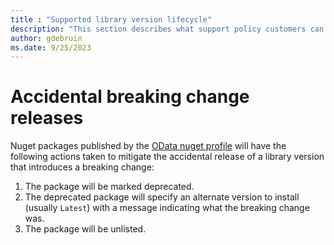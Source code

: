 ```yaml
---
title : "Supported library version lifecycle"
description: "This section describes what support policy customers can expect for the lifecycle of different OData library versions."
author: gdebruin
ms.date: 9/25/2023
---
```


# Accidental breaking change releases

Nuget packages published by the [OData nuget profile](https://www.nuget.org/profiles/OData) will have the following actions taken to mitigate the accidental release of a library version that introduces a breaking change:
1. The package will be marked deprecated.
2. The deprecated package will specify an alternate version to install (usually `Latest`) with a message indicating what the breaking change was.
3. The package will be unlisted.
